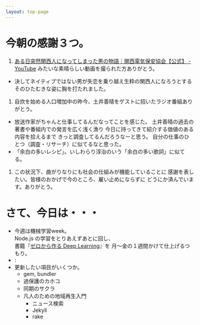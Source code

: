 ```yaml
---
layout: top-page
---
```

# 今朝の感謝３つ。

1. [ある日突然関西人になってしまった男の物語｜関西電気保安協会【公式】 - YouTube](https://www.youtube.com/watch?v=1hu0wUqBLWY) みたいな素晴らしい動画を撮られた方ありがとう。  
  * 決してネイティブではない男が失恋を乗り越え生粋の関西人になろうとするそのひたむきな姿に胸を打たれました。
1. 自炊を始める人口増加中の昨今、土井善晴をゲストに招いたラジオ番組ありがとう。
  * 放送作家がちゃんと仕事してるんだなってことを感じた。
    土井善晴の過去の著書や番組内での発言を広く浅く漁り
    今日に持ってきて紹介する価値のある内容を拾えるまで
    きっと調査してるんだろうなーと思う。
    自分の仕事のひとつ（調査・リサーチ）に似てるなと思った。
  * 「余白の多いレシピ」。いしわらり淳治のいう「余白の多い歌詞」に似てる。
1. この状況下、曲がりなりにも社会の仕組みが機能していることに
   感謝を表したい。皆様のおかげで今のところ、雇い止めにならずに
   どうにか済んでいます。ありがとう。


# さて、今日は・・・

* 今週は機械学習week。  
  Node.js の学習をとりあえずあとに回し、  
  書籍『[ゼロから作る Deep Learning](https://amazon.jp/dp/4873117585)』を
  月〜金の１週間かけて仕上げるつもり。
* :
* 更新したい項目がいくつか。
  * gem, bundler
  * 過保護のカホコ
  * 同期のサクラ
  * 凡人のための地域再生入門
    * ニュース検索
    * Jekyll
    * rake
